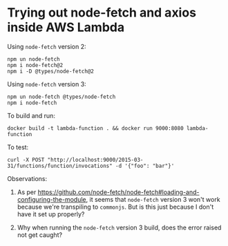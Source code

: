 # Trying out node-fetch and axios inside AWS Lambda

Using `node-fetch` version 2:

```shell
npm un node-fetch
npm i node-fetch@2
npm i -D @types/node-fetch@2
```

Using `node-fetch` version 3:

```shell
npm un node-fetch @types/node-fetch
npm i node-fetch
```

To build and run:

```shell
docker build -t lambda-function . && docker run 9000:8080 lambda-function
```

To test:

```shell
curl -X POST "http://localhost:9000/2015-03-31/functions/function/invocations" -d '{"foo": "bar"}'
```

Observations:

1. As per https://github.com/node-fetch/node-fetch#loading-and-configuring-the-module, it seems that `node-fetch` version 3 won't work because we're transpiling to `commonjs`. But is this just because I don't have it set up properly?

2. Why when running the `node-fetch` version 3 build, does the error raised not get caught?
